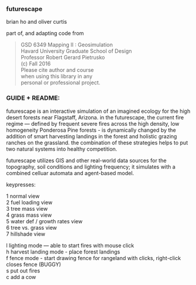 ### futurescape

brian ho and oliver curtis



part of, and adapting code from

> GSD 6349 Mapping II : Geosimulation  
Havard University Graduate School of Design  
Professor Robert Gerard Pietrusko   
(c) Fall 2016  
Please cite author and course  
when using this library in any  
personal or professional project.  



### GUIDE + README:

futurescape is an interactive simulation of an imagined ecology for the high desert forests near Flagstaff, Arizona. in the futurescape, the current fire regime — defined by frequent severe fires across the high density, low homogeneity Ponderosa Pine forests - is dynamically changed by the addition of smart harvesting landings in the forest and holistic grazing ranches on the grassland. the combination of these strategies helps to put two natural systems into healthy competition.

futurescape utilizes GIS and other real-world data sources for the topography, soil conditions and lighting frequency; it simulates with
a combined celluar automata and agent-based model.


keypresses:

1  normal view  
2  fuel loading view  
3  tree mass view  
4  grass mass view  
5  water def / growth rates view  
6  tree vs. grass view  
7  hillshade view

l  lighting mode — able to start fires with mouse click  
h  harvest landing mode - place forest landings  
f  fence mode - start drawing fence for rangeland with clicks, right-click closes fence (BUGGY)  
s  put out fires  
c  add a cow
